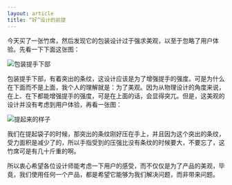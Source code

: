 ```yaml
---
layout: article
title: “好”设计的前提
---
```


今天买了一张竹席，然后发现它的包装设计过于强求美观，以至于忽略了用户体验。先看一下下面这张图：

<img src="{{ site.baseurl }}/images/design-of-product-2.jpg" alt="包装提手下部">

包装提手下部，有着突出的条纹，这设计应该是为了增强提手的强度。可是为什么在下面而不是上面，我个人的理解就是：为了美观。因为从物理设计的角度来说，在上、在下都能增强提手的强度，可是在上面的话，会显得突兀。但是，这美观的设计并没有考虑到用户体验，再看一张图：

<img src="{{ site.baseurl }}/images/design-of-product-3.jpg" alt="提起来的样子">

我们在提起袋子的时候，那突出的条纹刚好压在手上，并且因为这个突出的条纹，受力面积是减少了的，所以手指受到的压强比没有条纹的时候要大，不要忘了，这竹席可是有几十斤重的啊。

所以衷心希望各位设计师能考虑一下用户的感受，而不仅仅是为了产品的美观，毕竟，我们使用任何一个产品，都是希望它能够为我们解决问题，而非带来问题。
